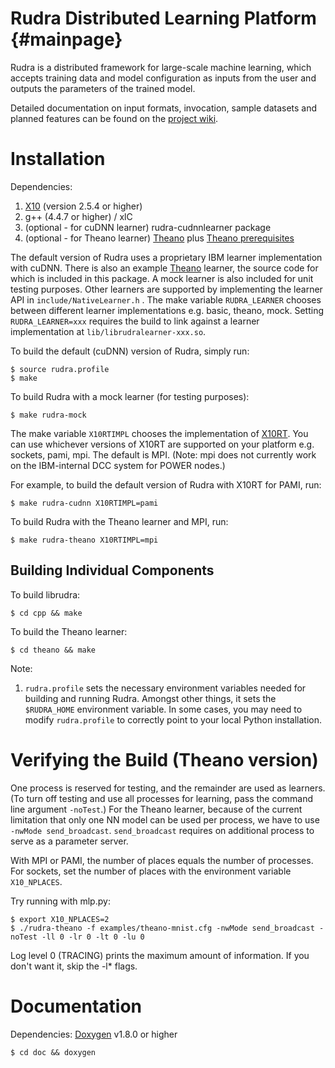 # Rudra Distributed Learning Platform                         {#mainpage}

Rudra is a distributed framework for large-scale machine learning, which accepts training data and model configuration as inputs from the user and outputs the parameters of the trained model.

Detailed documentation on input formats, invocation, sample datasets and planned features can be found on the [project wiki](https://github.com/saraswat/rudra-dist/wiki).

# Installation

Dependencies:

1. [X10](http://x10-lang.org/) (version 2.5.4 or higher)
2. g++ (4.4.7 or higher) / xlC
3. (optional - for cuDNN learner) rudra-cudnnlearner package
4. (optional - for Theano learner) [Theano](http://deeplearning.net/software/theano/) plus [Theano prerequisites](http://deeplearning.net/software/theano/install.html#requirements)


The default version of Rudra uses a proprietary IBM learner implementation
with cuDNN.
There is also an example [Theano](http://deeplearning.net/software/theano/)
learner, the source code for which is included in this package.
A mock learner is also included for unit testing purposes.
Other learners are supported by implementing the learner API in 
`include/NativeLearner.h` . The make variable `RUDRA_LEARNER` chooses between
different learner implementations e.g. basic, theano, mock.
Setting `RUDRA_LEARNER=xxx` requires the build to link against a learner
implementation at `lib/librudralearner-xxx.so`.

To build the default (cuDNN) version of Rudra, simply run:

    $ source rudra.profile
    $ make

To build Rudra with a mock learner (for testing purposes):

    $ make rudra-mock

The make variable `X10RTIMPL` chooses the implementation of 
[X10RT](http://x10-lang.org/documentation/x10rt.html). You can use whichever
versions of X10RT are supported on your platform e.g. sockets, pami, mpi.
The default is MPI.
(Note: mpi does not currently work on the IBM-internal DCC system for POWER nodes.)

For example, to build the default version of Rudra with X10RT for PAMI, run:

    $ make rudra-cudnn X10RTIMPL=pami

To build Rudra with the Theano learner and MPI, run:

    $ make rudra-theano X10RTIMPL=mpi

## Building Individual Components

To build librudra:

    $ cd cpp && make

To build the Theano learner:

    $ cd theano && make

Note:

1. `rudra.profile` sets the necessary environment variables needed for building and running Rudra. Amongst other things, it sets the `$RUDRA_HOME` environment variable. In some cases, you may need to modify `rudra.profile` to correctly point to your local Python installation. 

# Verifying the Build (Theano version)

One process is reserved for testing, and the remainder are used as learners.
(To turn off testing and use all processes for learning, pass the command line argument `-noTest`.)
For the Theano learner, because of the current limitation that only one NN model can be used per process, we have to use `-nwMode send_broadcast`. 
`send_broadcast` requires on additional process to serve as a parameter server.

With MPI or PAMI, the number of places equals the number of processes.
For sockets, set the number of places with the environment variable `X10_NPLACES`.

Try running with mlp.py:

    $ export X10_NPLACES=2
    $ ./rudra-theano -f examples/theano-mnist.cfg -nwMode send_broadcast -noTest -ll 0 -lr 0 -lt 0 -lu 0 

Log level 0 (TRACING) prints the maximum amount of information. If you don't want it, skip the -l* flags.

# Documentation

Dependencies: [Doxygen](http://www.stack.nl/~dimitri/doxygen/) v1.8.0 or higher

    $ cd doc && doxygen
